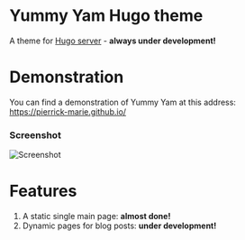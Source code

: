 Yummy Yam Hugo theme
============================

A theme for [Hugo server](https://gohugo.io/commands/hugo_server/) - **always under development!**

# Demonstration

You can find a demonstration of Yummy Yam at this address: https://pierrick-marie.github.io/

### Screenshot

![Screenshot](https://pierrick-marie.github.io/img/screenshot.jpg)

# Features

1. A static single main page: **almost done!**
2. Dynamic pages for blog posts: **under development!**
